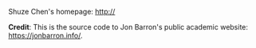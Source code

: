 Shuze Chen's homepage: [http:// ](https://shuzechen.github.io/)


**Credit**: This is the source code to Jon Barron's public academic website: https://jonbarron.info/. 
